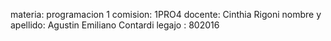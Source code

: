 materia: programacion 1 comision: 1PRO4 docente: Cinthia Rigoni nombre y apellido: Agustin Emiliano Contardi legajo : 802016
